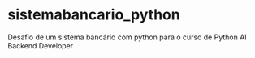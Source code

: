 # sistemabancario_python
Desafio de um sistema bancário com python para o curso de Python AI Backend Developer
